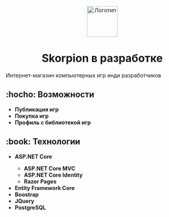 <p align="center"> 
  <img src="https://cdn-icons-png.flaticon.com/512/32/32840.png" alt="Логотип" width="80px" height="80px">
</p>
<h1 align="center"> Skorpion в разработке </h1>
<p>Интернет-магазин компьютерных игр инди разработчиков</p>
<h2> :hocho: Возможности</h2>
<ul>
  <li><b>Публикация игр</b></li>
  <li><b>Покупка игр</b></li>
  <li><b>Профиль с библиотекой игр</b></li>
</ul>
<h2> :book: Технологии</h2>
<ul>
  <li><b>ASP.NET Core</b></li>
    <ul>
      <li><b>ASP.NET Core MVC</b></li>
      <li><b>ASP.NET Core Identity</b></li>
      <li><b>Razor Pages</b></li>
    </ul>
  <li><b>Entity Framework Core</b></li>
  <li><b>Boostrap</b></li>
  <li><b>JQuery</b></li>
  <li><b>PostgreSQL</b></li>
</ul>
